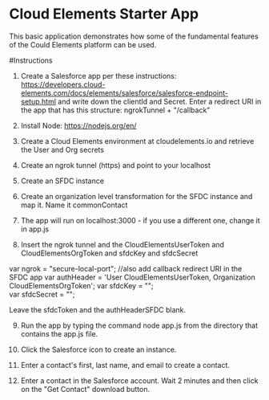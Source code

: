 # Cloud Elements Starter App
This basic application demonstrates how some of the fundamental features of the Could Elements platform can be used.

#Instructions
1. Create a Salesforce app per these instructions: https://developers.cloud-elements.com/docs/elements/salesforce/salesforce-endpoint-setup.html and write down the clientId and Secret.  Enter a redirect URI in the app that has this structure: ngrokTunnel + "/callback"

2. Install Node: https://nodejs.org/en/

3. Create a Cloud Elements environment at cloudelements.io and retrieve the User and Org secrets

4. Create an ngrok tunnel (https) and point to your localhost

5. Create an SFDC instance

6. Create an organization level transformation for the SFDC instance and map it.  Name it commonContact

7. The app will run on localhost:3000 - if you use a different one, change it in app.js

8. Insert the ngrok tunnel and the CloudElementsUserToken and CloudElementsOrgToken and sfdcKey and sfdcSecret

var ngrok = "secure-local-port"; //also add callback redirect URI in the SFDC app
var authHeader = 'User CloudElementsUserToken, Organization CloudElementsOrgToken';
var sfdcKey = "";  
var sfdcSecret = "";

Leave the sfdcToken and the authHeaderSFDC blank.  

9. Run the app by typing the command node app.js from the directory that contains the app.js file.

10. Click the Salesforce icon to create an instance.

11.  Enter a contact's first, last name, and email to create a contact.

12.  Enter a contact in the Salesforce account.  Wait 2 minutes and then click on the "Get Contact" download button.  
